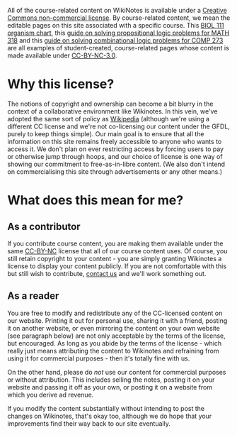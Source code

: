 All of the course-related content on WikiNotes is available under a [Creative Commons non-commercial license](http://creativecommons.org/licenses/by-nc/3.0/). By course-related content, we mean the editable pages on this site associated with a specific course. This [BIOL 111 organism chart](/BIOL_111/summary/fall-2011/organism-chart), this [guide on solving propositional logic problems for MATH 318](/MATH_318/summary/fall-2011/htsefp-propositional-logic) and this [guide on solving combinational logic problems for COMP 273](/COMP_273/summary/winter-2012/htsefp-digital-logic-combinational-logic) are all examples of student-created, course-related pages whose content is made available under [CC-BY-NC-3.0](http://creativecommons.org/licenses/by-nc/3.0/).

# Why this license?

The notions of copyright and ownership can become a bit blurry in the context of a collaborative environment like Wikinotes. In this vein, we've adopted the same sort of policy as [Wikipedia](http://en.wikipedia.org/wiki/Wikipedia:Copyrights) (although we're using a different CC license and we're not co-licensing our content under the GFDL, purely to keep things simple). Our main goal is to ensure that all the information on this site remains freely accessible to anyone who wants to access it. We don't plan on ever restricting access by forcing users to pay or otherwise jump through hoops, and our choice of license is one way of showing our commitment to free-as-in-libre content. (We also don't intend on commercialising this site through advertisements or any other means.)

# What does this mean for me?

## As a contributor

If you contribute course content, you are making them available under the same [CC-BY-NC](http://creativecommons.org/licenses/by-nc/3.0/) license that all of our course content uses. Of course, you still retain copyright to your content - you are simply granting Wikinotes a license to display your content publicly. If you are not comfortable with this but still wish to contribute, [contact us](/about#contact) and we'll work something out.

## As a reader

You are free to modify and redistribute any of the CC-licensed content on our website. Printing it out for personal use, sharing it with a friend, posting it on another website, or even mirroring the content on your own website (see paragraph below) are not only acceptable by the terms of the license, but encouraged. As long as you abide by the terms of the license - which really just means attributing the content to Wikinotes and refraining from using it for commercial purposes - then it's totally fine with us.

On the other hand, please do _not_ use our content for commercial purposes or without attribution. This includes selling the notes, posting it on your website and passing it off as your own, or posting it on a website from which you derive ad revenue.

If you modify the content substantially without intending to post the changes on Wikinotes, that's okay too, although we do hope that your improvements find their way back to our site eventually.
